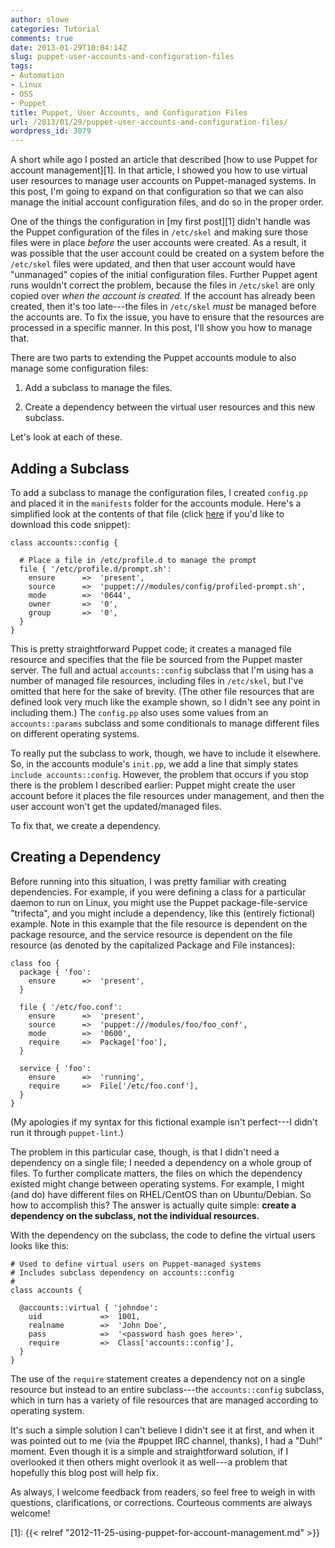 ```yaml
---
author: slowe
categories: Tutorial
comments: true
date: 2013-01-29T10:04:14Z
slug: puppet-user-accounts-and-configuration-files
tags:
- Automation
- Linux
- OSS
- Puppet
title: Puppet, User Accounts, and Configuration Files
url: /2013/01/29/puppet-user-accounts-and-configuration-files/
wordpress_id: 3079
---
```


A short while ago I posted an article that described [how to use Puppet for account management][1]. In that article, I showed you how to use virtual user resources to manage user accounts on Puppet-managed systems. In this post, I'm going to expand on that configuration so that we can also manage the initial account configuration files, and do so in the proper order.

One of the things the configuration in [my first post][1] didn't handle was the Puppet configuration of the files in `/etc/skel` and making sure those files were in place _before_ the user accounts were created. As a result, it was possible that the user account could be created on a system before the `/etc/skel` files were updated, and then that user account would have "unmanaged" copies of the initial configuration files. Further Puppet agent runs wouldn't correct the problem, because the files in `/etc/skel` are only copied over _when the account is created._ If the account has already been created, then it's too late---the files in `/etc/skel` _must_ be managed before the accounts are. To fix the issue, you have to ensure that the resources are processed in a specific manner. In this post, I'll show you how to manage that.

There are two parts to extending the Puppet accounts module to also manage some configuration files:

1. Add a subclass to manage the files.

2. Create a dependency between the virtual user resources and this new subclass.

Let's look at each of these.

## Adding a Subclass

To add a subclass to manage the configuration files, I created `config.pp` and placed it in the `manifests` folder for the accounts module. Here's a simplified look at the contents of that file (click [here](https://gist.github.com/lowescott/4274021) if you'd like to download this code snippet):

``` puppet
class accounts::config {

  # Place a file in /etc/profile.d to manage the prompt
  file { '/etc/profile.d/prompt.sh':
    ensure      =>  'present',
    source      =>  'puppet:///modules/config/profiled-prompt.sh',
    mode        =>  '0644',
    owner       =>  '0',
    group       =>  '0',
  }
}
```

This is pretty straightforward Puppet code; it creates a managed file resource and specifies that the file be sourced from the Puppet master server. The full and actual `accounts::config` subclass that I'm using has a number of managed file resources, including files in `/etc/skel`, but I've omitted that here for the sake of brevity. (The other file resources that are defined look very much like the example shown, so I didn't see any point in including them.) The `config.pp` also uses some values from an `accounts::params` subclass and some conditionals to manage different files on different operating systems.

To really put the subclass to work, though, we have to include it elsewhere. So, in the accounts module's `init.pp`, we add a line that simply states `include accounts::config`. However, the problem that occurs if you stop there is the problem I described earlier: Puppet might create the user account before it places the file resources under management, and then the user account won't get the updated/managed files.

To fix that, we create a dependency.

## Creating a Dependency

Before running into this situation, I was pretty familiar with creating dependencies. For example, if you were defining a class for a particular daemon to run on Linux, you might use the Puppet package-file-service "trifecta", and you might include a dependency, like this (entirely fictional) example. Note in this example that the file resource is dependent on the package resource, and the service resource is dependent on the file resource (as denoted by the capitalized Package and File instances):

``` puppet
class foo {
  package { 'foo':
    ensure      =>  'present',
  }

  file { '/etc/foo.conf':
    ensure      =>  'present',
    source      =>  'puppet:///modules/foo/foo_conf',
    mode        =>  '0600',
    require     =>  Package['foo'],
  }

  service { 'foo':
    ensure      =>  'running',
    require     =>  File['/etc/foo.conf'],
  }
}
```

(My apologies if my syntax for this fictional example isn't perfect---I didn't run it through `puppet-lint`.)

The problem in this particular case, though, is that I didn't need a dependency on a single file; I needed a dependency on a whole group of files. To further complicate matters, the files on which the dependency existed might change between operating systems. For example, I might (and do) have different files on RHEL/CentOS than on Ubuntu/Debian. So how to accomplish this? The answer is actually quite simple: **create a dependency on the subclass, not the individual resources.**

With the dependency on the subclass, the code to define the virtual users looks like this:

``` puppet
# Used to define virtual users on Puppet-managed systems
# Includes subclass dependency on accounts::config
#
class accounts {
 
  @accounts::virtual { 'johndoe':
    uid             =>  1001,
    realname        =>  'John Doe',
    pass            =>  '<password hash goes here>',
    require         =>  Class['accounts::config'],
  }
}
```

The use of the `require` statement creates a dependency not on a single resource but instead to an entire subclass---the `accounts::config` subclass, which in turn has a variety of file resources that are managed according to operating system.

It's such a simple solution I can't believe I didn't see it at first, and when it was pointed out to me (via the #puppet IRC channel, thanks), I had a "Duh!" moment. Even though it is a simple and straightforward solution, if I overlooked it then others might overlook it as well---a problem that hopefully this blog post will help fix.

As always, I welcome feedback from readers, so feel free to weigh in with questions, clarifications, or corrections. Courteous comments are always welcome!


[1]: {{< relref "2012-11-25-using-puppet-for-account-management.md" >}}
